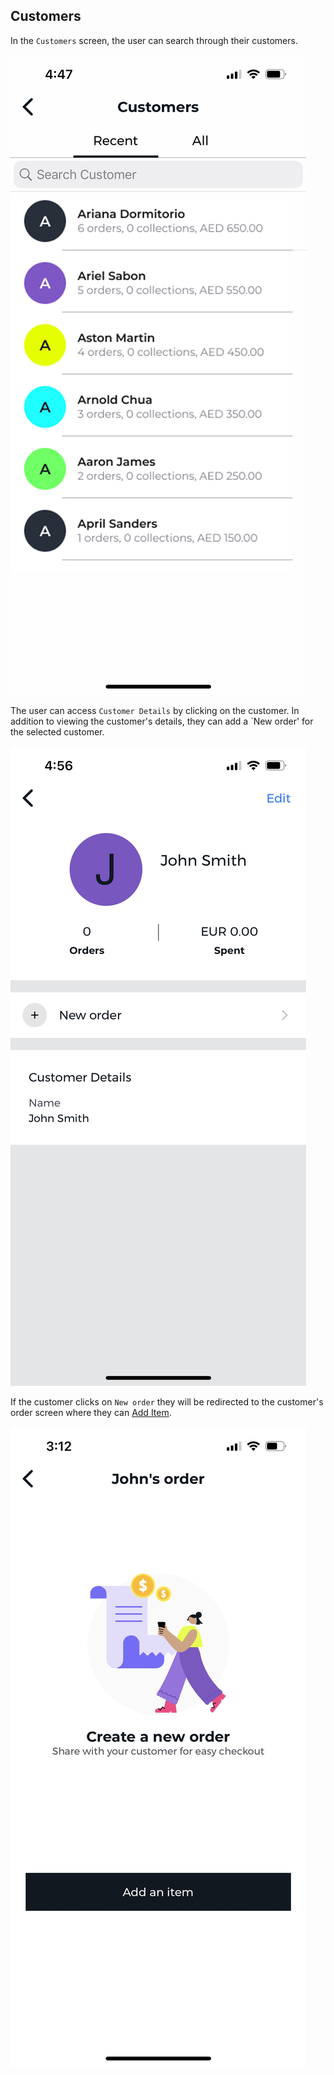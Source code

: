 ## Customers

In the `Customers` screen, the user can search through their customers.

![Customers Screen](../../images/screenshots/customers/01.jpg?raw=true "Customers")

The user can access `Customer Details` by clicking on the customer. In addition to viewing the customer's details, they can add a `New order' for the selected customer.

![Customers Screen](../../images/screenshots/customers/02.jpg?raw=true "Customers")

If the customer clicks on `New order` they will be redirected to the customer's order screen where they can [Add Item](../new-order/add-item.md).

![Customers Screen](../../images/screenshots/customers/03.jpg?raw=true "Customers")
